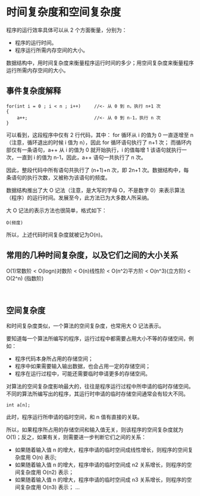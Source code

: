 # 时间复杂度和空间复杂度
程序的运行效率具体可以从 2 个方面衡量，分别为：
- 程序的运行时间。
- 程序运行所需内存空间的大小。

数据结构中，用时间复杂度来衡量程序运行时间的多少；用空间复杂度来衡量程序运行所需内存空间的大小。


## 事件复杂度解释

```
for(int i = 0 ; i < n ; i++)     //<- 从 0 到 n，执行 n+1 次
{
    a++;                         //<- 从 0 到 n-1，执行 n 次
}
```
可以看到，这段程序中仅有 2 行代码，其中：
for 循环从 i 的值为 0 一直逐增至 n（注意，循环退出的时候 i 值为 n），因此 for 循环语句执行了 n+1 次；
而循环内部仅有一条语句，a++ 从 i 的值为 0 就开始执行，i 的值每增 1 该语句就执行一次，一直到 i 的值为 n-1，因此，a++ 语句一共执行了 n 次。

因此，整段代码中所有语句共执行了 (n+1)+n 次，即 2n+1 次。数据结构中，每条语句的执行次数，又被称为该语句的频度。

数据结构推出了大 O 记法（注意，是大写的字母 O，不是数字 0）来表示算法（程序）的运行时间。发展至今，此方法已为大多数人所采纳。

大 O 记法的表示方法也很简单，格式如下：
```
O(频度)
```

所以，上述代码时间复杂度就被记为O(n)。

## 常用的几种时间复杂度，以及它们之间的大小关系
O(1)常数阶 < O(logn)对数阶 < O(n)线性阶 < O(n^2)平方阶 < O(n^3)(立方阶) < O(2^n) (指数阶)

<br>

## 空间复杂度
和时间复杂度类似，一个算法的空间复杂度，也常用大 O 记法表示。

要知道每一个算法所编写的程序，运行过程中都需要占用大小不等的存储空间，例如：
- 程序代码本身所占用的存储空间；
- 程序中如果需要输入输出数据，也会占用一定的存储空间；
- 程序在运行过程中，可能还需要临时申请更多的存储空间。

对算法的空间复杂度影响最大的，往往是程序运行过程中所申请的临时存储空间。
不同的算法所编写出的程序，其运行时申请的临时存储空间通常会有较大不同。

```
int a[n];
```
此时，程序运行所申请的临时空间，和 n 值有直接的关联。

所以，如果程序所占用的存储空间和输入值无关，则该程序的空间复杂度就为 O(1)；反之，如果有关，则需要进一步判断它们之间的关系：
- 如果随着输入值 n 的增大，程序申请的临时空间成线性增长，则程序的空间复杂度用 O(n) 表示;
- 如果随着输入值 n 的增大，程序申请的临时空间成 n2 关系增长，则程序的空间复杂度用 O(n2) 表示；
- 如果随着输入值 n 的增大，程序申请的临时空间成 n3 关系增长，则程序的空间复杂度用 O(n3) 表示；
...